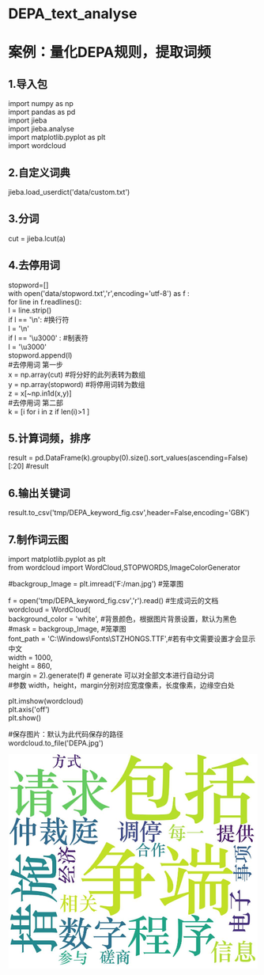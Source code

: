 # DEPA_text_analyse
# 案例：量化DEPA规则，提取词频
## 1.导入包
import numpy as np  
import pandas as pd  
import jieba  
import jieba.analyse  
import matplotlib.pyplot as plt  
import wordcloud  
## 2.自定义词典
jieba.load_userdict('data/custom.txt')
## 3.分词
cut = jieba.lcut(a)
## 4.去停用词
stopword=[]  
with open('data/stopword.txt','r',encoding='utf-8') as f :  
    for line in f.readlines():  
        l = line.strip()  
        if l == '\\n':  #换行符  
            l = '\n'  
        if l == '\\u3000' : #制表符  
            l = '\u3000'  
        stopword.append(l)  
#去停用词 第一步  
x = np.array(cut)    #将分好的此列表转为数组  
y = np.array(stopword)   #将停用词转为数组  
z = x[~np.in1d(x,y)]  
#去停用词 第二部  
k = [i for i in z if len(i)>1 ]  

## 5.计算词频，排序
result = pd.DataFrame(k).groupby(0).size().sort_values(ascending=False) [:20]
#result

## 6.输出关键词
result.to_csv('tmp/DEPA_keyword_fig.csv',header=False,encoding='GBK')

## 7.制作词云图
import matplotlib.pyplot as plt  
from wordcloud import WordCloud,STOPWORDS,ImageColorGenerator  
  
#backgroup_Image = plt.imread('F:/man.jpg') #笼罩图  
  
f = open('tmp/DEPA_keyword_fig.csv','r').read()  #生成词云的文档  
wordcloud = WordCloud(  
        background_color = 'white', #背景颜色，根据图片背景设置，默认为黑色  
        #mask = backgroup_Image, #笼罩图  
        font_path = 'C:\Windows\Fonts\STZHONGS.TTF',#若有中文需要设置才会显示中文  
        width = 1000,  
        height = 860,  
        margin = 2).generate(f) # generate 可以对全部文本进行自动分词  
#参数 width，height，margin分别对应宽度像素，长度像素，边缘空白处  
  
plt.imshow(wordcloud)  
plt.axis('off')  
plt.show()  
  
#保存图片：默认为此代码保存的路径  
wordcloud.to_file('DEPA.jpg') 

![image](https://github.com/mengke25/DEPA_text_analyse/blob/main/DEPA.jpg)
